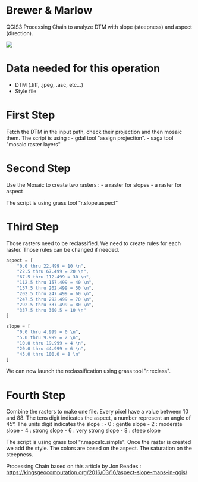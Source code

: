 # Brewer & Marlow

QGIS3 Processing Chain to analyze DTM with slope (steepness) and aspect (direction).


<img src="/map_example.png" ></img>

# Data needed for this operation

 - DTM (.tiff, .jpeg, .asc, etc...)
 - Style file

 # First Step

  Fetch the DTM in the input path, check their projection and then mosaic them.
  The script is using :
    - gdal tool "assign projection".
    - saga tool "mosaic raster layers"

 # Second Step

  Use the Mosaic to create two rasters :
    - a raster for slopes
    - a raster for aspect

  The script is using grass tool "r.slope.aspect"

 # Third Step

   Those rasters need to be reclassified.
   We need to create rules for each raster. Those rules can be changed if needed.

```python
aspect = [
    "0.0 thru 22.499 = 10 \n",
    "22.5 thru 67.499 = 20 \n",
    "67.5 thru 112.499 = 30 \n",
    "112.5 thru 157.499 = 40 \n",
    "157.5 thru 202.499 = 50 \n",
    "202.5 thru 247.499 = 60 \n",
    "247.5 thru 292.499 = 70 \n",
    "292.5 thru 337.499 = 80 \n",
    "337.5 thru 360.5 = 10 \n"
]
```

```python
slope = [
    "0.0 thru 4.999 = 0 \n",
    "5.0 thru 9.999 = 2 \n",
    "10.0 thru 19.999 = 4 \n",
    "20.0 thru 44.999 = 6 \n",
    "45.0 thru 100.0 = 8 \n"
]
```
  We can now launch the reclassification using grass tool "r.reclass".

 # Fourth Step

   Combine the rasters to make one file. Every pixel have a value between 10 and 88.
   The tens digit indicates the aspect, a number represent an angle of 45°.
   The units digit indicates the slope :
    - 0 : gentle slope
    - 2 : moderate slope
    - 4 : strong slope
    - 6 : very strong slope
    - 8 : steep slope

   The script is using grass tool "r.mapcalc.simple".
   Once the raster is created we add the style. The colors are based on the aspect. The saturation on the steepness.


Processing Chain based on this article by Jon Reades :
https://kingsgeocomputation.org/2016/03/16/aspect-slope-maps-in-qgis/

